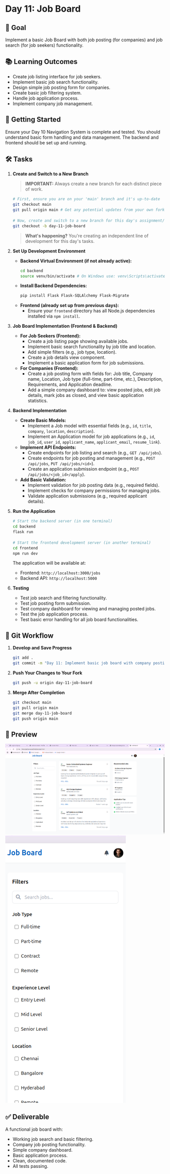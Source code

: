 # Day 11: Job Board

## 🎯 Goal

Implement a basic Job Board with both job posting (for companies) and job search (for job seekers) functionality.

## 📚 Learning Outcomes

* Create job listing interface for job seekers.
* Implement basic job search functionality.
* Design simple job posting form for companies.
* Create basic job filtering system.
* Handle job application process.
* Implement company job management.

## 🚀 Getting Started

Ensure your Day 10 Navigation System is complete and tested. You should understand basic form handling and data management. The backend and frontend should be set up and running.

## 🛠️ Tasks

1.  **Create and Switch to a New Branch**
    > **IMPORTANT:** Always create a new branch for each distinct piece of work.

    ```bash
    # First, ensure you are on your 'main' branch and it's up-to-date
    git checkout main
    git pull origin main # Get any potential updates from your own fork's main

    # Now, create and switch to a new branch for this day's assignment/feature
    git checkout -b day-11-job-board
    ```

    > **What's happening?** You're creating an independent line of development for this day's tasks.

2.  **Set Up Development Environment**
    * **Backend Virtual Environment (if not already active):**
        ```bash
        cd backend
        source venv/bin/activate # On Windows use: venv\Scripts\activate
        ```
    * **Install Backend Dependencies:**
        ```bash
        pip install Flask Flask-SQLAlchemy Flask-Migrate
        ```
    * **Frontend (already set up from previous days):**
        * Ensure your `frontend` directory has all Node.js dependencies installed via `npm install`.

3.  **Job Board Implementation (Frontend & Backend)**
    * **For Job Seekers (Frontend):**
        * Create a job listing page showing available jobs.
        * Implement basic search functionality by job title and location.
        * Add simple filters (e.g., job type, location).
        * Create a job details view component.
        * Implement a basic application form for job submissions.
    * **For Companies (Frontend):**
        * Create a job posting form with fields for: Job title, Company name, Location, Job type (full-time, part-time, etc.), Description, Requirements, and Application deadline.
        * Add a simple company dashboard to: view posted jobs, edit job details, mark jobs as closed, and view basic application statistics.

4.  **Backend Implementation**
    * **Create Basic Models:**
        * Implement a Job model with essential fields (e.g., `id`, `title`, `company`, `location`, `description`).
        * Implement an Application model for job applications (e.g., `id`, `job_id`, `user_id`, `applicant_name`, `applicant_email`, `resume_link`).
    * **Implement API Endpoints:**
        * Create endpoints for job listing and search (e.g., `GET /api/jobs`).
        * Create endpoints for job posting and management (e.g., `POST /api/jobs`, `PUT /api/jobs/<id>`).
        * Create an application submission endpoint (e.g., `POST /api/jobs/<job_id>/apply`).
    * **Add Basic Validation:**
        * Implement validation for job posting data (e.g., required fields).
        * Implement checks for company permissions for managing jobs.
        * Validate application submissions (e.g., required applicant details).

5.  **Run the Application**

    ```bash
    # Start the backend server (in one terminal)
    cd backend
    flask run

    # Start the frontend development server (in another terminal)
    cd frontend
    npm run dev
    ```

    The application will be available at:

    -   Frontend: `http://localhost:3000/jobs`
    -   Backend API: `http://localhost:5000`

6.  **Testing**

    * Test job search and filtering functionality.
    * Test job posting form submission.
    * Test company dashboard for viewing and managing posted jobs.
    * Test the job application process.
    * Test basic error handling for all job board functionalities.

## 🔄 Git Workflow

1.  **Develop and Save Progress**

    ```bash
    git add .
    git commit -m "Day 11: Implement basic job board with company posting"
    ```

2.  **Push Your Changes to Your Fork**

    ```bash
    git push -u origin day-11-job-board
    ```

3.  **Merge After Completion**

    ```bash
    git checkout main
    git pull origin main
    git merge day-11-job-board
    git push origin main
    ```

## 📸 Preview

![Job Board Desktop View](job-board-desk.png)
![Job Board Mobile View](job-board-mobile.png)

## ✅ Deliverable

A functional job board with:

* Working job search and basic filtering.
* Company job posting functionality.
* Simple company dashboard.
* Basic application process.
* Clean, documented code.
* All tests passing.

